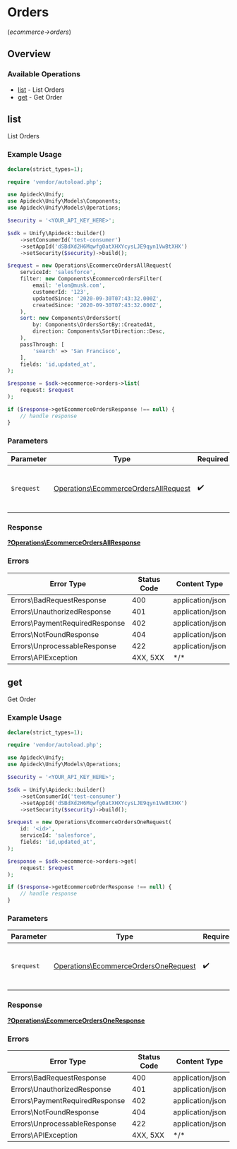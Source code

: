 # Orders
(*ecommerce->orders*)

## Overview

### Available Operations

* [list](#list) - List Orders
* [get](#get) - Get Order

## list

List Orders

### Example Usage

```php
declare(strict_types=1);

require 'vendor/autoload.php';

use Apideck\Unify;
use Apideck\Unify\Models\Components;
use Apideck\Unify\Models\Operations;

$security = '<YOUR_API_KEY_HERE>';

$sdk = Unify\Apideck::builder()
    ->setConsumerId('test-consumer')
    ->setAppId('dSBdXd2H6Mqwfg0atXHXYcysLJE9qyn1VwBtXHX')
    ->setSecurity($security)->build();

$request = new Operations\EcommerceOrdersAllRequest(
    serviceId: 'salesforce',
    filter: new Components\EcommerceOrdersFilter(
        email: 'elon@musk.com',
        customerId: '123',
        updatedSince: '2020-09-30T07:43:32.000Z',
        createdSince: '2020-09-30T07:43:32.000Z',
    ),
    sort: new Components\OrdersSort(
        by: Components\OrdersSortBy::CreatedAt,
        direction: Components\SortDirection::Desc,
    ),
    passThrough: [
        'search' => 'San Francisco',
    ],
    fields: 'id,updated_at',
);

$response = $sdk->ecommerce->orders->list(
    request: $request
);

if ($response->getEcommerceOrdersResponse !== null) {
    // handle response
}
```

### Parameters

| Parameter                                                                                    | Type                                                                                         | Required                                                                                     | Description                                                                                  |
| -------------------------------------------------------------------------------------------- | -------------------------------------------------------------------------------------------- | -------------------------------------------------------------------------------------------- | -------------------------------------------------------------------------------------------- |
| `$request`                                                                                   | [Operations\EcommerceOrdersAllRequest](../../Models/Operations/EcommerceOrdersAllRequest.md) | :heavy_check_mark:                                                                           | The request object to use for the request.                                                   |

### Response

**[?Operations\EcommerceOrdersAllResponse](../../Models/Operations/EcommerceOrdersAllResponse.md)**

### Errors

| Error Type                     | Status Code                    | Content Type                   |
| ------------------------------ | ------------------------------ | ------------------------------ |
| Errors\BadRequestResponse      | 400                            | application/json               |
| Errors\UnauthorizedResponse    | 401                            | application/json               |
| Errors\PaymentRequiredResponse | 402                            | application/json               |
| Errors\NotFoundResponse        | 404                            | application/json               |
| Errors\UnprocessableResponse   | 422                            | application/json               |
| Errors\APIException            | 4XX, 5XX                       | \*/\*                          |

## get

Get Order

### Example Usage

```php
declare(strict_types=1);

require 'vendor/autoload.php';

use Apideck\Unify;
use Apideck\Unify\Models\Operations;

$security = '<YOUR_API_KEY_HERE>';

$sdk = Unify\Apideck::builder()
    ->setConsumerId('test-consumer')
    ->setAppId('dSBdXd2H6Mqwfg0atXHXYcysLJE9qyn1VwBtXHX')
    ->setSecurity($security)->build();

$request = new Operations\EcommerceOrdersOneRequest(
    id: '<id>',
    serviceId: 'salesforce',
    fields: 'id,updated_at',
);

$response = $sdk->ecommerce->orders->get(
    request: $request
);

if ($response->getEcommerceOrderResponse !== null) {
    // handle response
}
```

### Parameters

| Parameter                                                                                    | Type                                                                                         | Required                                                                                     | Description                                                                                  |
| -------------------------------------------------------------------------------------------- | -------------------------------------------------------------------------------------------- | -------------------------------------------------------------------------------------------- | -------------------------------------------------------------------------------------------- |
| `$request`                                                                                   | [Operations\EcommerceOrdersOneRequest](../../Models/Operations/EcommerceOrdersOneRequest.md) | :heavy_check_mark:                                                                           | The request object to use for the request.                                                   |

### Response

**[?Operations\EcommerceOrdersOneResponse](../../Models/Operations/EcommerceOrdersOneResponse.md)**

### Errors

| Error Type                     | Status Code                    | Content Type                   |
| ------------------------------ | ------------------------------ | ------------------------------ |
| Errors\BadRequestResponse      | 400                            | application/json               |
| Errors\UnauthorizedResponse    | 401                            | application/json               |
| Errors\PaymentRequiredResponse | 402                            | application/json               |
| Errors\NotFoundResponse        | 404                            | application/json               |
| Errors\UnprocessableResponse   | 422                            | application/json               |
| Errors\APIException            | 4XX, 5XX                       | \*/\*                          |